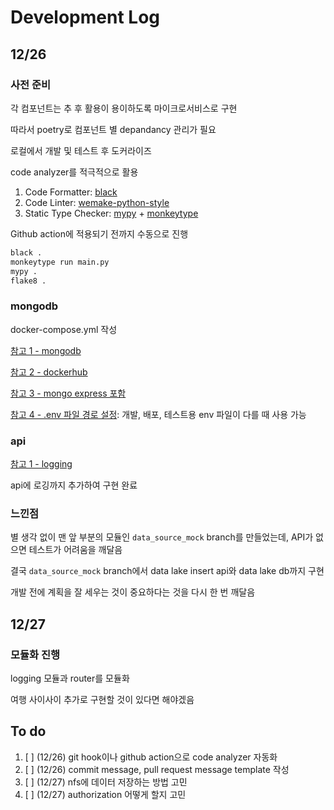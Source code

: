# Development Log

## 12/26

### 사전 준비

각 컴포넌트는 추 후 활용이 용이하도록 마이크로서비스로 구현

따라서 poetry로 컴포넌트 별 depandancy 관리가 필요

로컬에서 개발 및 테스트 후 도커라이즈

code analyzer를 적극적으로 활용

1. Code Formatter: [black](https://github.com/python/black)
2. Code Linter: [wemake-python-style](https://github.com/wemake-services/wemake-python-styleguide)
3. Static Type Checker: [mypy](https://github.com/python/mypy) + [monkeytype](https://github.com/Instagram/MonkeyType)

Github action에 적용되기 전까지 수동으로 진행

```bash
black .
monkeytype run main.py
mypy .
flake8 .
```

### mongodb

docker-compose.yml 작성

[참고 1 - mongodb](https://hub.docker.com/_/mongo)

[참고 2 - dockerhub](https://woolbro.tistory.com/90)

[참고 3 - mongo express 포함](https://gist.github.com/adamelliotfields/cd49f056deab05250876286d7657dc4b)

[참고 4 - .env 파일 경로 설정](https://docs.docker.com/compose/environment-variables/): 개발, 배포, 테스트용 env 파일이 다를 때 사용 가능

### api

[참고 1 - logging](https://velog.io/@otzslayer/파이썬-로깅-멋지게-하기)

api에 로깅까지 추가하여 구현 완료

### 느낀점

별 생각 없이 맨 앞 부분의 모듈인 `data_source_mock` branch를 만들었는데, API가 없으면 테스트가 어려움을 깨달음

결국 `data_source_mock` branch에서 data lake insert api와 data lake db까지 구현

개발 전에 계획을 잘 세우는 것이 중요하다는 것을 다시 한 번 깨달음

## 12/27

### 모듈화 진행

logging 모듈과 router를 모듈화

여행 사이사이 추가로 구현할 것이 있다면 해야겠음

## To do

1. [ ] (12/26) git hook이나 github action으로 code analyzer 자동화
2. [ ] (12/26) commit message, pull request message template 작성
3. [ ] (12/27) nfs에 데이터 저장하는 방법 고민
4. [ ] (12/27) authorization 어떻게 할지 고민